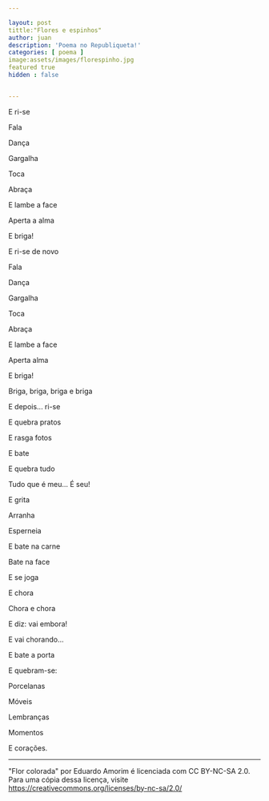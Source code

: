 ```yaml
---

layout: post
tittle:"Flores e espinhos"
author: juan
description: 'Poema no Republiqueta!'
categories: [ poema ]
image:assets/images/florespinho.jpg
featured true 
hidden : false


---
```


E ri-se

Fala

Dança

Gargalha

Toca

Abraça

E lambe a face

Aperta a alma

E briga!

  

E ri-se de novo

Fala

Dança

Gargalha

Toca

Abraça

E lambe a face

Aperta alma

E briga!

Briga, briga, briga e briga

E depois... ri-se

  

E quebra pratos

E rasga fotos

E bate

E quebra tudo

Tudo que é meu... É seu!

E grita

Arranha
  
Esperneia

E bate na carne

Bate na face

E se joga

E chora


Chora e chora

E diz: vai embora!

E vai chorando...

E bate a porta

 
E quebram-se:

Porcelanas

Móveis

Lembranças

Momentos

E corações.

---
"Flor colorada" por Eduardo Amorim é licenciada com CC BY-NC-SA 2.0. Para uma cópia dessa licença, visite https://creativecommons.org/licenses/by-nc-sa/2.0/
